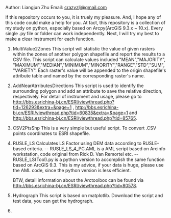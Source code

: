 Author: Liangjun Zhu
Email: crazyzlj@gmail.com

If this repository occurs to you, it is truely my pleasure. And, I hope any of this code could make a help for you.
At fact, this repository is a collection of my study on python, especially based on Arcpy(ArcGIS 9.3.x ~ 10.x). Every single .py file or folder can work independently. 
Next, I will try my best to make a clear instrument for each function.

1. MultiValue2Zones
   This script will statistic the value of given rasters within the
zones of another polygon shapefile and report the results to a
CSV file.
This script can calculate values included "MEAN","MAJORITY",
"MAXIMUM","MEDIAN","MINIMUM","MINORITY","RANGE","STD","SUM",
"VARIETY". Each raster's value will be appended to the origin
shapefile's attribute table and named by the corresponding
raster's name.

2. AddNearAtrributesDirections
   This script is used to identify the surrounding polygon and add an attribute to save the relative direction, respectively.
   For detail of instrument and usage, please go to http://bbs.esrichina-bj.cn/ESRI/viewthread.php?tid=126293&extra=&page=1 , 
   http://bbs.esrichina-bj.cn/ESRI/viewthread.php?tid=60835&extra=&page=1  and http://bbs.esrichina-bj.cn/ESRI/viewthread.php?tid=85765.
   
3. CSV2PtsShp
   This is a very simple but useful script. To convert .CSV points coordinates to ESRI shapefile.
4. RUSLE_LS
   Calculates LS Factor using DEM data according to RUSLE-based criteria.
   -- RUSLE_LS_4_PC.AML is a AML script based on Arcinfo workstation, code original from Rick D. Van Remortel etc.
   -- RUSLE_LS(Tool).py is a python version to accomplish the same function based on ArcGIS 9.3.
   This is my advice, if your data is huge, please use the AML code, since the python version is less efficient.
   
   BTW, detail information about the Arctoolbox can be found via http://bbs.esrichina-bj.cn/ESRI/viewthread.php?tid=80578.
5. Hydrograph
   This script is based on matplotlib. Download the script and test data, you can get the hydrograph.
6.
